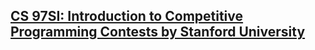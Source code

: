 ## [CS 97SI: Introduction to Competitive Programming Contests by Stanford University](https://web.stanford.edu/class/cs97si/)



